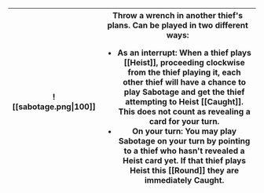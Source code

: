 |![[sabotage.png\|100]]|Throw a wrench in another thief's plans. Can be played in two different ways:<ul><li>As an interrupt: When a thief plays [[Heist]], proceeding clockwise from the thief playing it, each other thief will have a chance to play **Sabotage** and get the thief attempting to **Heist** [[Caught]]. This does not count as revealing a card for your turn.</li><li>On your turn: You may play **Sabotage** on your turn by pointing to a thief who hasn't revealed a **Heist** card yet. If that thief plays **Heist** this [[Round]] they are immediately **Caught**.</li></ul>|
|-|-|